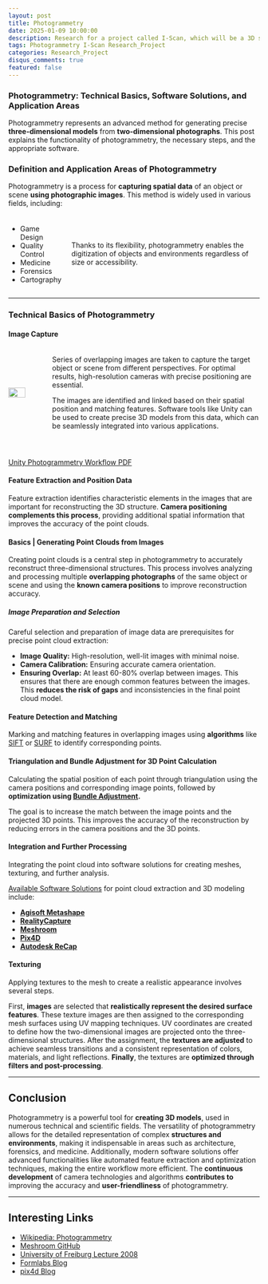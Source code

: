 ```yaml
---
layout: post
title: Photogrammetry
date: 2025-01-09 10:00:00
description: Research for a project called I-Scan, which will be a 3D scanner
tags: Photogrammetry I-Scan Research_Project
categories: Research_Project
disqus_comments: true
featured: false
---
```


### Photogrammetry: Technical Basics, Software Solutions, and Application Areas

Photogrammetry represents an advanced method for generating precise **three-dimensional models** from **two-dimensional photographs**. This post explains the functionality of photogrammetry, the necessary steps, and the appropriate software.

### Definition and Application Areas of Photogrammetry

Photogrammetry is a process for **capturing spatial data** of an object or scene **using photographic images**. This method is widely used in various fields, including:

<div style="display: flex; align-items: flex-start; margin-top: 20px;">
  <ul style="margin-right: 20px;">
    <li>Game Design</li>
    <li>Quality Control</li>
    <li>Medicine</li>
    <li>Forensics</li>
    <li>Cartography</li>
  </ul>
  <div>
  <div style="display: flex; align-items: center; margin-top: 5px;">
    <p></p>
  </div>
    <p>Thanks to its flexibility, photogrammetry enables the digitization of objects and environments regardless of size or accessibility.</p>
  </div>
</div>

---

### Technical Basics of Photogrammetry

#### Image Capture

<div style="display: flex; align-items: center; margin-top: 20px;">
  <img src="https://formlabs.com/_next/image/?url=https%3A%2F%2Fformlabs-media.formlabs.com%2Ffiler_public_thumbnails%2Ffiler_public%2F6d%2F43%2F6d430a93-30a4-4091-bb20-a24a09e07954%2Fphotogrammetry.jpg__1354x0_q85_subsampling-2.jpg&w=1920&q=75" width="50%" style="margin-right: 20px;"/>
  <div>
    <p>Series of overlapping images are taken to capture the target object or scene from different perspectives. For optimal results, high-resolution cameras with precise positioning are essential.</p>
    <p>The images are identified and linked based on their spatial position and matching features. Software tools like Unity can be used to create precise 3D models from this data, which can be seamlessly integrated into various applications.</p>
  </div>
</div>

<div style="display: flex; align-items: center; margin-top: 0px;">
    <p></p>
</div>

[Unity Photogrammetry Workflow PDF](https://github.com/Nr44suessauer/I-Scan/blob/main/docs/datasheet/Unity-Photogrammetry-Workflow_2017-07_v2.pdf)

#### Feature Extraction and Position Data

Feature extraction identifies characteristic elements in the images that are important for reconstructing the 3D structure. **Camera positioning complements this process**, providing additional spatial information that improves the accuracy of the point clouds.

#### Basics | Generating Point Clouds from Images

Creating point clouds is a central step in photogrammetry to accurately reconstruct three-dimensional structures.
This process involves analyzing and processing multiple **overlapping photographs** of the same object or scene and using the **known camera positions** to improve reconstruction accuracy.

##### Image Preparation and Selection

Careful selection and preparation of image data are prerequisites for precise point cloud extraction:

- **Image Quality:** High-resolution, well-lit images with minimal noise.
- **Camera Calibration:** Ensuring accurate camera orientation.
- **Ensuring Overlap:** At least 60-80% overlap between images.
  This ensures that there are enough common features between the images. This **reduces the risk of gaps** and inconsistencies in the final point cloud model.

#### Feature Detection and Matching

Marking and matching features in overlapping images using **algorithms** like [SIFT](https://www.geeksforgeeks.org/what-is-the-difference-between-sift-and-surf/) or [SURF](https://www.geeksforgeeks.org/what-is-the-difference-between-sift-and-surf/) to identify corresponding points.

#### Triangulation and Bundle Adjustment for 3D Point Calculation

Calculating the spatial position of each point through triangulation using the camera positions and corresponding image points, followed by **optimization using [Bundle Adjustment](https://en.wikipedia.org/wiki/Bundle_adjustment).**

The goal is to increase the match between the image points and the projected 3D points. This improves the accuracy of the reconstruction by reducing errors in the camera positions and the 3D points.

#### Integration and Further Processing

Integrating the point cloud into software solutions for creating meshes, texturing, and further analysis.

[Available Software Solutions](https://all3dp.com/de/1/photogrammetrie-programm-3d-scan/) for point cloud extraction and 3D modeling include:

- [**Agisoft Metashape**](https://www.agisoft.com/)
- [**RealityCapture**](https://www.capturingreality.com/)
- [**Meshroom**](https://alicevision.org/#meshroom)
- [**Pix4D**](https://www.pix4d.com/)
- [**Autodesk ReCap**](https://www.autodesk.com/products/recap/overview)

#### Texturing

Applying textures to the mesh to create a realistic appearance involves several steps.

First, **images** are selected that **realistically represent the desired surface features**. These texture images are then assigned to the corresponding mesh surfaces using UV mapping techniques.
UV coordinates are created to define how the two-dimensional images are projected onto the three-dimensional structures.
After the assignment, the **textures are adjusted** to achieve seamless transitions and a consistent representation of colors, materials, and light reflections. **Finally**, the textures are **optimized through filters and post-processing**.

---

## Conclusion

Photogrammetry is a powerful tool for **creating 3D models**, used in numerous technical and scientific fields.
The versatility of photogrammetry allows for the detailed representation of complex **structures and environments**, making it indispensable in areas such as architecture, forensics, and medicine. Additionally, modern software solutions offer advanced functionalities like automated feature extraction and optimization techniques, making the entire workflow more efficient.
The **continuous development** of camera technologies and algorithms **contributes to** improving the accuracy and **user-friendliness** of photogrammetry.

---

## Interesting Links

- [Wikipedia: Photogrammetry](https://de.wikipedia.org/wiki/Photogrammetrie)
- [Meshroom GitHub](https://github.com/alicevision/meshroom)
- [University of Freiburg Lecture 2008](https://lmb.informatik.uni-freiburg.de/people/haasdonk/DBV_FHO/DBV_FHO_SS08_E10.pdf)
- [Formlabs Blog](https://formlabs.com/de/blog/photogrammetrie-leitfaden-und-software-vergleich/)
- [pix4d Blog](https://www.pix4d.com/de/blog/zehn-grundbegriffe-der-photogrammetrie/)
